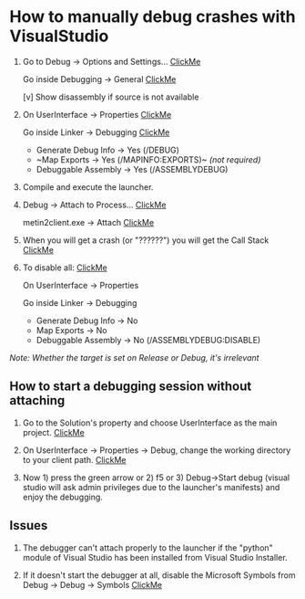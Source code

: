 # How to manually debug crashes with VisualStudio

1. Go to Debug -> Options and Settings... [ClickMe](https://i.imgur.com/N6l5hUE.png)

	Go inside Debugging -> General [ClickMe](https://i.imgur.com/tzlVBdA.png)

	[v] Show disassembly if source is not available

2. On UserInterface -> Properties [ClickMe](https://i.imgur.com/LSi4xHl.png)

	Go inside Linker -> Debugging [ClickMe](https://i.imgur.com/vf6Y6yU.png)
	
	* Generate Debug Info -> Yes (/DEBUG)
	* ~Map Exports -> Yes (/MAPINFO:EXPORTS)~ _(not required)_
	* Debuggable Assembly -> Yes (/ASSEMBLYDEBUG)

3. Compile and execute the launcher.

4. Debug -> Attach to Process... [ClickMe](https://i.imgur.com/Mskhvaq.png)

	metin2client.exe -> Attach [ClickMe](https://i.imgur.com/50WDcYa.png)

5. When you will get a crash (or "??????") you will get the Call Stack [ClickMe](https://i.imgur.com/LGXpzz5.png)

6. To disable all: [ClickMe](https://i.imgur.com/aV29aB0.png)

	On UserInterface -> Properties

	Go inside Linker -> Debugging
	
	* Generate Debug Info -> No
	* Map Exports -> No
	* Debuggable Assembly -> No (/ASSEMBLYDEBUG:DISABLE)

_Note: Whether the target is set on Release or Debug, it's irrelevant_

## How to start a debugging session without attaching
1. Go to the Solution's property and choose UserInterface as the main project. [ClickMe](https://i.imgur.com/IzcSgDT.png)

2. On UserInterface -> Properties -> Debug, change the working directory to your client path. [ClickMe](https://i.imgur.com/YLzEWlc.png)

3. Now 1) press the green arrow or 2) f5 or 3) Debug->Start debug (visual studio will ask admin privileges due to the launcher's manifests) and enjoy the debugging.

## Issues
1. The debugger can't attach properly to the launcher if the "python" module of Visual Studio has been installed from Visual Studio Installer.

2. If it doesn't start the debugger at all, disable the Microsoft Symbols from Debug -> Debug -> Symbols [ClickMe](https://i.imgur.com/2ymAPIE.png)
